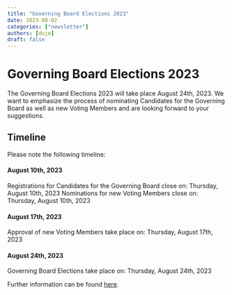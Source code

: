 ```yaml
---
title: "Governing Board Elections 2023"
date: 2023-08-02
categories: ["newsletter"]
authors: [duje]
draft: false
---
```


# Governing Board Elections 2023

The Governing Board Elections 2023 will take place August 24th, 2023. We want to emphasize the process of nominating Candidates for the Governing Board as well as new Voting Members and are looking forward to your suggestions.

## Timeline

Please note the following timeline:

#### August 10th, 2023

Registrations for Candidates for the Governing Board close on: Thursday, August 10th, 2023
Nominations for new Voting Members close on: Thursday, August 10th, 2023

#### August 17th, 2023

Approval of new Voting Members take place on: Thursday, August 17th, 2023

#### August 24th, 2023

Governing Board Elections take place on: Thursday, August 24th, 2023

Further information can be found [here](https://github.com/maplibre/maplibre/issues/298).
